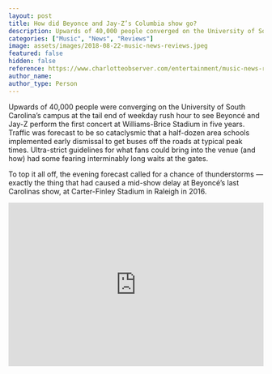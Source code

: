 ```yaml
---
layout: post
title: How did Beyonce and Jay-Z’s Columbia show go?
description: Upwards of 40,000 people converged on the University of South Carolina’s Williams-Brice Stadium in Columbia, S.C., to see Beyoncé and Jay-Z’s “On the Run II” tour — the first concert at the venue in five years.
categories: ["Music", "News", "Reviews"]
image: assets/images/2018-08-22-music-news-reviews.jpeg
featured: false
hidden: false
reference: https://www.charlotteobserver.com/entertainment/music-news-reviews/article217124495.html
author_name:  
author_type: Person
---
```

Upwards of 40,000 people were converging on the University of South Carolina’s campus at the tail end of weekday rush hour to see Beyoncé and Jay-Z perform the first concert at Williams-Brice Stadium in five years. Traffic was forecast to be so cataclysmic that a half-dozen area schools implemented early dismissal to get buses off the roads at typical peak times. Ultra-strict guidelines for what fans could bring into the venue (and how) had some fearing interminably long waits at the gates.

To top it all off, the evening forecast called for a chance of thunderstorms — exactly the thing that had caused a mid-show delay at Beyoncé’s last Carolinas show, at Carter-Finley Stadium in Raleigh in 2016.

<style>.mcclatchy-embed{position:relative;padding:40px 0 56.25%;height:0;overflow:hidden;max-width:100%}.mcclatchy-embed iframe{position:absolute;top:0;left:0;width:100%;height:100%}</style><div class="mcclatchy-embed"><iframe src="https://www.thestate.com/news/local/article217070000.html/video-embed" width="640" height="400" frameborder="0" allowfullscreen="true"></iframe></div>
